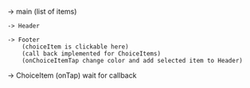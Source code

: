 -> main
    (list of items)

    -> Header

    -> Footer
        (choiceItem is clickable here)
        (call back implemented for ChoiceItems)
        (onChoiceItemTap change color and add selected item to Header)


-> ChoiceItem
    (onTap) wait for callback